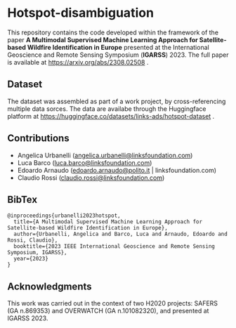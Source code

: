 # Hotspot-disambiguation

This repository contains the code developed within the framework of the paper **A Multimodal Supervised Machine Learning Approach for Satellite-based Wildfire Identification in Europe** presented at the International Geoscience and Remote Sensing Symposium (**IGARSS**) 2023. 
The full paper is available at https://arxiv.org/abs/2308.02508 .

## Dataset
The dataset was assembled as part of a work project, by cross-referencing multiple data sorces. The data are availabe through the Huggingface platform at https://huggingface.co/datasets/links-ads/hotspot-dataset . 

## Contributions
- Angelica Urbanelli (angelica.urbanelli@linksfoundation.com)
- Luca Barco (luca.barco@linksfoundation.com)
- Edoardo Arnaudo (edoardo.arnaudo@polito.it | linksfoundation.com)
- Claudio Rossi (claudio.rossi@linksfoundation.com)

## BibTex

```
@inproceedings{urbanelli2023hotspot,
  title={A Multimodal Supervised Machine Learning Approach for Satellite-based Wildfire Identification in Europe},
  author={Urbanelli, Angelica and Barco, Luca and Arnaudo, Edoardo and Rossi, Claudio},
  booktitle={2023 IEEE International Geoscience and Remote Sensing Symposium, IGARSS},
  year={2023}
} 
```

## Acknowledgments
This work was carried out in the context of two H2020 projects: SAFERS (GA n.869353) and OVERWATCH (GA n.101082320), and presented at IGARSS 2023.
